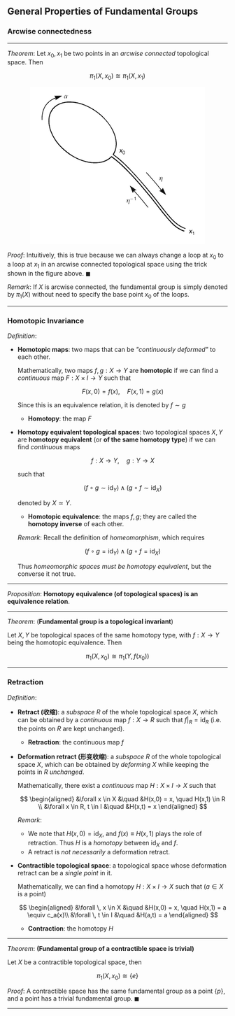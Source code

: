 ## General Properties of Fundamental Groups

### Arcwise connectedness

----

*Theorem*: Let $x_0, x_1$ be two points in an *arcwise connected* topological space. Then

$$
\pi_1(X, x_0) \cong \pi_1(X, x_1)
$$

<center>

![change_loop](Fig_4-6.png)

</center>

*Proof*: Intuitively, this is true because we can always change a loop at $x_0$ to a loop at $x_1$ in an arcwise connected topological space using the trick shown in the figure above. $\blacksquare$

*Remark*: If $X$ is arcwise connected, the fundamental group is simply denoted by $\pi_1(X)$ without need to specify the base point $x_0$ of the loops. 

----

### Homotopic Invariance

*Definition*:

- **Homotopic maps**: two maps that can be *"continuously deformed"* to each other. 
    
    Mathematically, two maps $f, g: X \to Y$ are **homotopic** if we can find a *continuous* map $F: X \times I \to Y$ such that

    $$
        F(x, 0) = f(x), \quad
        F(x, 1) = g(x)
    $$

    Since this is an equivalence relation, it is denoted by $f \sim g$
    
    - **Homotopy**: the map $F$

- **Homotopy equivalent topological spaces**: two topological spaces $X,Y$ are **homotopy equivalent** (or **of the same homotopy type**) if we can find *continuous* maps
    
    $$f: X \to Y, \quad g: Y \to X$$

    such that

    $$
    (f \circ g \sim \text{id}_Y) \land
    (g \circ f \sim \text{id}_X) 
    $$

    denoted by $X \simeq Y$.

    - **Homotopic equivalence**: the maps $f, g$; they are called the **homotopy inverse** of each other.

    *Remark*: Recall the definition of *homeomorphism*, which requires

    $$
    (f \circ g = \text{id}_Y) \land
    (g \circ f = \text{id}_X) 
    $$

    Thus *homeomorphic spaces must be homotopy equivalent*, but the converse it not true. 

----

*Proposition*: **Homotopy equivalence (of topological spaces) is an equivalence relation**. 

----

*Theorem*: (**Fundamental group is a topological invariant**)

Let $X, Y$ be topological spaces of the same homotopy type, with $f: X \to Y$ being the homotopic equivalence. Then

$$
\pi_1(X, x_0) \cong \pi_1(Y, f(x_0))
$$

----

### Retraction

*Definition*:

- **Retract (收缩)**: a *subspace* $R$ of the whole topological space $X$, which can be obtained by a *continuous* map $f: X \to R$ such that $f|_R = \text{id}_R$ (i.e. the points on $R$ are kept unchanged).

    - **Retraction**: the continuous map $f$

- **Deformation retract (形变收缩)**: a *subspace* $R$ of the whole topological space $X$, which can be obtained by *deforming* $X$ while keeping the points in $R$ *unchanged*.
    
    Mathematically, there exist a *continuous* map $H: X \times I \to X$ such that

    $$
    \begin{aligned}
        &\forall x \in X &\quad &H(x,0) = x, \quad H(x,1) \in R \\
        &\forall x \in R, t \in I &\quad &H(x,t) = x
    \end{aligned}
    $$

    *Remark*: 
    - We note that $H(x,0) = \text{id}_X$, and $f(x) \equiv H(x,1)$ plays the role of retraction. Thus $H$ is a *homotopy* between $\text{id}_X$ and $f$. 
    - A retract is *not necessarily* a deformation retract. 

- **Contractible topological space**: a topological space whose deformation retract can be a *single point* in it.

    Mathematically, we can find a homotopy $H: X \times I \to X$ such that ($a \in X$ is a point)

    $$
    \begin{aligned}
        &\forall \, x \in X &\quad &H(x,0) = x, \quad H(x,1) = a \equiv c_a(x)\\
        &\forall \, t \in I &\quad &H(a,t) = a
    \end{aligned}
    $$
    
    - **Contraction**: the homotopy $H$

----

*Theorem*: **(Fundamental group of a contractible space is trivial)**

Let $X$ be a contractible topological space, then

$$
\pi_1(X, x_0) \cong \{e\}
$$

*Proof*: A contractible space has the same fundamental group as a point $\{p\}$, and a point has a trivial fundamental group. $\blacksquare$

----
